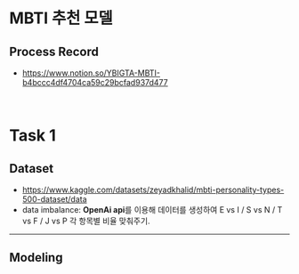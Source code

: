 # MBTI 추천 모델

## Process Record
- https://www.notion.so/YBIGTA-MBTI-b4bccc4df4704ca59c29bcfad937d477

<br>

# Task 1
## Dataset
- https://www.kaggle.com/datasets/zeyadkhalid/mbti-personality-types-500-dataset/data
- data imbalance: **OpenAi api**를 이용해 데이터를 생성하여 E vs I / S vs N / T vs F / J vs P 각 항목별 비율 맞춰주기.

---
## Modeling
